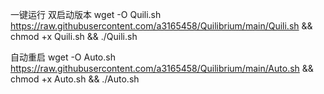 一键运行  双启动版本 wget -O Quili.sh https://raw.githubusercontent.com/a3165458/Quilibrium/main/Quili.sh && chmod +x Quili.sh && ./Quili.sh


自动重启 wget -O Auto.sh https://raw.githubusercontent.com/a3165458/Quilibrium/main/Auto.sh && chmod +x Auto.sh && ./Auto.sh


